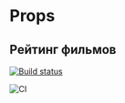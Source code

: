 # Props

## Рейтинг фильмов

[![Build status](https://ci.appveyor.com/api/projects/status/fr6xrv82ffvx2j7u?svg=true)](https://ci.appveyor.com/project/EvgeniiNoName/r3-1-props-films)

![CI](https://github.com/EvgeniiNoName/R3.1_props_films/actions/workflows/web.yml/badge.svg)
